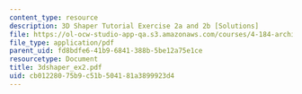 ```yaml
---
content_type: resource
description: 3D Shaper Tutorial Exercise 2a and 2b [Solutions]
file: https://ol-ocw-studio-app-qa.s3.amazonaws.com/courses/4-184-architectural-design-workshops-computational-design-for-housing-spring-2002/cb01228075b9c51b504181a3899923d4_3dshaper_ex2.pdf
file_type: application/pdf
parent_uid: fd8bdfe6-41b9-6841-388b-5be12a75e1ce
resourcetype: Document
title: 3dshaper_ex2.pdf
uid: cb012280-75b9-c51b-5041-81a3899923d4
---
```

